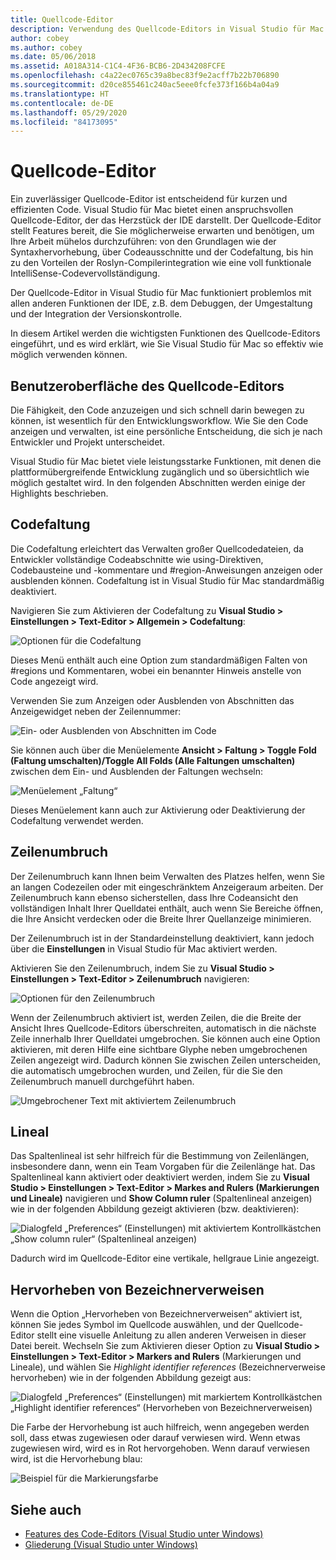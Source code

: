 ```yaml
---
title: Quellcode-Editor
description: Verwendung des Quellcode-Editors in Visual Studio für Mac
author: cobey
ms.author: cobey
ms.date: 05/06/2018
ms.assetid: A018A314-C1C4-4F36-BCB6-2D434208FCFE
ms.openlocfilehash: c4a22ec0765c39a8bec83f9e2acff7b22b706890
ms.sourcegitcommit: d20ce855461c240ac5eee0fcfe373f166b4a04a9
ms.translationtype: HT
ms.contentlocale: de-DE
ms.lasthandoff: 05/29/2020
ms.locfileid: "84173095"
---
```

# <a name="source-editor"></a>Quellcode-Editor

Ein zuverlässiger Quellcode-Editor ist entscheidend für kurzen und effizienten Code. Visual Studio für Mac bietet einen anspruchsvollen Quellcode-Editor, der das Herzstück der IDE darstellt. Der Quellcode-Editor stellt Features bereit, die Sie möglicherweise erwarten und benötigen, um Ihre Arbeit mühelos durchzuführen: von den Grundlagen wie der Syntaxhervorhebung, über Codeausschnitte und der Codefaltung, bis hin zu den Vorteilen der Roslyn-Compilerintegration wie eine voll funktionale IntelliSense-Codevervollständigung.

Der Quellcode-Editor in Visual Studio für Mac funktioniert problemlos mit allen anderen Funktionen der IDE, z.B. dem Debuggen, der Umgestaltung und der Integration der Versionskontrolle.

In diesem Artikel werden die wichtigsten Funktionen des Quellcode-Editors eingeführt, und es wird erklärt, wie Sie Visual Studio für Mac so effektiv wie möglich verwenden können.

## <a name="the-source-editor-experience"></a>Benutzeroberfläche des Quellcode-Editors

Die Fähigkeit, den Code anzuzeigen und sich schnell darin bewegen zu können, ist wesentlich für den Entwicklungsworkflow. Wie Sie den Code anzeigen und verwalten, ist eine persönliche Entscheidung, die sich je nach Entwickler und Projekt unterscheidet.

Visual Studio für Mac bietet viele leistungsstarke Funktionen, mit denen die plattformübergreifende Entwicklung zugänglich und so übersichtlich wie möglich gestaltet wird. In den folgenden Abschnitten werden einige der Highlights beschrieben.

## <a name="code-folding"></a>Codefaltung

Die Codefaltung erleichtert das Verwalten großer Quellcodedateien, da Entwickler vollständige Codeabschnitte wie using-Direktiven, Codebausteine und -kommentare und #region-Anweisungen anzeigen oder ausblenden können. Codefaltung ist in Visual Studio für Mac standardmäßig deaktiviert.

Navigieren Sie zum Aktivieren der Codefaltung zu **Visual Studio > Einstellungen > Text-Editor > Allgemein > Codefaltung**:

![Optionen für die Codefaltung](media/source-neweditor-image1.png)

Dieses Menü enthält auch eine Option zum standardmäßigen Falten von #regions und Kommentaren, wobei ein benannter Hinweis anstelle von Code angezeigt wird.

Verwenden Sie zum Anzeigen oder Ausblenden von Abschnitten das Anzeigewidget neben der Zeilennummer:

![Ein- oder Ausblenden von Abschnitten im Code](media/source-neweditor-image2.png)

Sie können auch über die Menüelemente **Ansicht > Faltung > Toggle Fold (Faltung umschalten)/Toggle All Folds (Alle Faltungen umschalten)** zwischen dem Ein- und Ausblenden der Faltungen wechseln:

![Menüelement „Faltung“](media/source-editor-image19.png)

Dieses Menüelement kann auch zur Aktivierung oder Deaktivierung der Codefaltung verwendet werden.

## <a name="word-wrap"></a>Zeilenumbruch

Der Zeilenumbruch kann Ihnen beim Verwalten des Platzes helfen, wenn Sie an langen Codezeilen oder mit eingeschränktem Anzeigeraum arbeiten. Der Zeilenumbruch kann ebenso sicherstellen, dass Ihre Codeansicht den vollständigen Inhalt Ihrer Quelldatei enthält, auch wenn Sie Bereiche öffnen, die Ihre Ansicht verdecken oder die Breite Ihrer Quellanzeige minimieren. 

Der Zeilenumbruch ist in der Standardeinstellung deaktiviert, kann jedoch über die **Einstellungen** in Visual Studio für Mac aktiviert werden. 

Aktivieren Sie den Zeilenumbruch, indem Sie zu **Visual Studio > Einstellungen > Text-Editor > Zeilenumbruch** navigieren:

![Optionen für den Zeilenumbruch](media/source-neweditor-wordwrap1.png)

Wenn der Zeilenumbruch aktiviert ist, werden Zeilen, die die Breite der Ansicht Ihres Quellcode-Editors überschreiten, automatisch in die nächste Zeile innerhalb Ihrer Quelldatei umgebrochen. Sie können auch eine Option aktivieren, mit deren Hilfe eine sichtbare Glyphe neben umgebrochenen Zeilen angezeigt wird. Dadurch können Sie zwischen Zeilen unterscheiden, die automatisch umgebrochen wurden, und Zeilen, für die Sie den Zeilenumbruch manuell durchgeführt haben.

![Umgebrochener Text mit aktiviertem Zeilenumbruch](media/source-neweditor-wordwrap2.png)

## <a name="ruler"></a>Lineal

Das Spaltenlineal ist sehr hilfreich für die Bestimmung von Zeilenlängen, insbesondere dann, wenn ein Team Vorgaben für die Zeilenlänge hat. Das Spaltenlineal kann aktiviert oder deaktiviert werden, indem Sie zu **Visual Studio > Einstellungen > Text-Editor > Markes and Rulers (Markierungen und Lineale)** navigieren und **Show Column ruler** (Spaltenlineal anzeigen) wie in der folgenden Abbildung gezeigt aktivieren (bzw. deaktivieren):

![Dialogfeld „Preferences“ (Einstellungen) mit aktiviertem Kontrollkästchen „Show column ruler“ (Spaltenlineal anzeigen)](media/source-editor-image5.png)

 Dadurch wird im Quellcode-Editor eine vertikale, hellgraue Linie angezeigt.

## <a name="highlight-identifier-references"></a>Hervorheben von Bezeichnerverweisen

Wenn die Option „Hervorheben von Bezeichnerverweisen“ aktiviert ist, können Sie jedes Symbol im Quellcode auswählen, und der Quellcode-Editor stellt eine visuelle Anleitung zu allen anderen Verweisen in dieser Datei bereit. Wechseln Sie zum Aktivieren dieser Option zu **Visual Studio > Einstellungen > Text-Editor > Markers and Rulers** (Markierungen und Lineale), und wählen Sie _Highlight identifier references_ (Bezeichnerverweise hervorheben) wie in der folgenden Abbildung gezeigt aus:

![Dialogfeld „Preferences“ (Einstellungen) mit markiertem Kontrollkästchen „Highlight identifier references“ (Hervorheben von Bezeichnerverweisen)](media/source-editor-image6.png)

Die Farbe der Hervorhebung ist auch hilfreich, wenn angegeben werden soll, dass etwas zugewiesen oder darauf verwiesen wird. Wenn etwas zugewiesen wird, wird es in Rot hervorgehoben. Wenn darauf verwiesen wird, ist die Hervorhebung blau:

![Beispiel für die Markierungsfarbe](media/source-editor-image7.png)

## <a name="see-also"></a>Siehe auch

- [Features des Code-Editors (Visual Studio unter Windows)](/visualstudio/ide/writing-code-in-the-code-and-text-editor)
- [Gliederung (Visual Studio unter Windows)](/visualstudio/ide/outlining)
